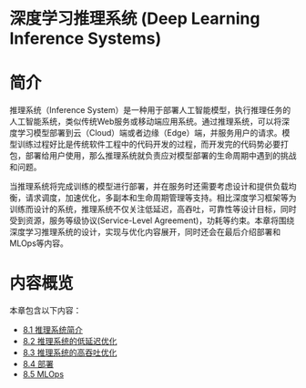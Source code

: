 <!--Copyright © Microsoft Corporation. All rights reserved.
  适用于[License](https://github.com/microsoft/AI-System/blob/main/LICENSE)版权许可-->


# 深度学习推理系统 (Deep Learning Inference Systems)

# 简介 

推理系统（Inference System）是一种用于部署人工智能模型，执行推理任务的人工智能系统，类似传统Web服务或移动端应用系统。通过推理系统，可以将深度学习模型部署到云（Cloud）端或者边缘（Edge）端，并服务用户的请求。模型训练过程好比是传统软件工程中的代码开发的过程，而开发完的代码势必要打包，部署给用户使用，那么推理系统就负责应对模型部署的生命周期中遇到的挑战和问题。

当推理系统将完成训练的模型进行部署，并在服务时还需要考虑设计和提供负载均衡，请求调度，加速优化，多副本和生命周期管理等支持。相比深度学习框架等为训练而设计的系统，推理系统不仅关注低延迟，高吞吐，可靠性等设计目标，同时受到资源，服务等级协议(Service-Level Agreement)，功耗等约束。本章将围绕深度学习推理系统的设计，实现与优化内容展开，同时还会在最后介绍部署和MLOps等内容。

# 内容概览

本章包含以下内容：

- [8.1 推理系统简介](8.1-推理系统简介)
- [8.2 推理系统的低延迟优化](8.2-推理系统的低延迟优化.md)
- [8.3 推理系统的高吞吐优化](8.3-推理系统的高吞吐优化.md)
- [8.4 部署](8.4-部署.md)
- [8.5 MLOps](8.5-MLOps.md)
